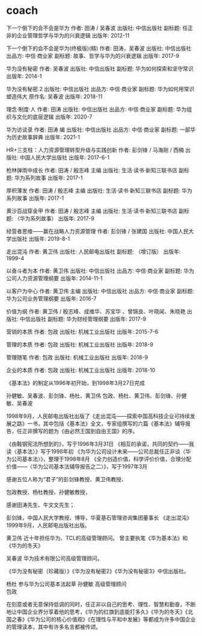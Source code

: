 # coach

下一个倒下的会不会是华为
作者: 田涛 / 吴春波
出版社: 中信出版社
副标题: 任正非的企业管理哲学与华为的兴衰逻辑
出版年: 2012-11

下一个倒下的会不会是华为(终极版)(精)
作者: 田涛，吴春波
出版社: 中信出版社
出品方: 中信·商业家
副标题: 故事、哲学与华为的兴衰逻辑
出版年: 2017-9


华为没有秘密
作者: 吴春波
出版社: 中信出版社
副标题: 华为如何探索和坚守常识
出版年: 2014-1


华为没有秘密.2
出版社: 中信出版社
出品方: 中信·商业家
副标题: 华为如何用常识塑造伟大
原作名: 吴春波
出版年: 2018-11



理念·制度·人
作者: 田涛
出版社: 中信出版社
出品方: 中信·商业家
副标题: 华为组织与文化的底层逻辑
出版年: 2020-7



华为访谈录
作者: 田涛 编
出版社: 中信出版社
出品方: 中信·商业家
副标题: 一部华为历史故事辞典
出版年: 2021-1




HR+三支柱：人力资源管理转型升级与实践创新
作者: 彭剑锋 / 马海刚 / 西楠
出版社: 中国人民大学出版社
出版年: 2017-6-1




枪林弹雨中成长
作者: 田涛 / 殷志峰 主编
出版社: 生活·读书·新知三联书店
副标题: 华为系列故事
出版年: 2017-1


厚积薄发
作者: 田涛 / 殷志峰 主编
出版社: 生活·读书·新知三联书店
副标题: 华为系列故事
出版年: 2017-1


黄沙百战穿金甲
作者: 田涛 / 殷志峰 主编
出版社: 生活·读书·新知三联书店
副标题: （华为系列故事）
出版年: 2017-9



经营者思维——赢在战略人力资源管理
作者: 彭剑锋 / 张建国
出版社: 中国人民大学出版社
出版年: 2019-8-1



走出混沌
作者: 黄卫伟
出版社: 人民邮电出版社
副标题: （增订版）
出版年: 1999-4


以奋斗者为本
作者: 黄卫伟
出版社: 中信出版社
出品方: 中信·商业家
副标题: 华为公司人力资源管理纲要
出版年: 2014-11-1


以客户为中心
作者: 黄卫伟 主编
出版社: 中信出版社
出品方: 中信·商业家
副标题: 华为公司业务管理纲要
出版年: 2016-7


价值为纲
作者: 黄卫伟 / 殷志峰、成维华、苏宝华 、曾锦良、叶晓闻、朱晓艳
出版社: 中信出版社
副标题: 华为财经管理纲要
出版年: 2017-9


营销的本质
作者: 包政
出版社: 机械工业出版社
出版年: 2015-7-6




管理的本质
作者: 包政
出版社: 机械工业出版社
出版年: 2018-9

管理随笔
作者: 包政
出版社: 机械工业出版社
出版年: 2018-9


企业的本质
作者: 包政
出版社: 机械工业出版社
出版年: 2018-10



《基本法》的制定从1996年初开始，到1998年3月27日完成

孙健敏、吴春波、彭剑锋、杨杜、黄卫伟
包政、杨杜、黄卫伟、彭剑锋、孙健敏、吴春波



1998年9月，人民邮电出版社出版了《走出混沌——探索中国高科技企业可持续发展之路》一书，其中包括《基本法》全文，专家组撰写的六篇《基本法》辅导报告，任正非撰写的题为《由必然王国到自由王国》的序。


《由鞍钢宪法所想到的》，写于1996年3月31日
《相互的承诺，共同的契约——我读〈基本法〉》写于1998年初
《为华为公司设计未来——公司总裁任正非谈〈华为公司基本法〉》，整理于1998年8月
《全力创造价值，科学评价价值，合理分配价值——〈华为公司基本法辅导报告之二〉》，写于1997年3月


感谢五位人称为“君子”的彭剑锋教授、黄卫伟教授、

包政教授、杨杜教授、孙健敏教授，

感谢田涛先生、牛文文先生；



彭剑锋，中国人民大学教授、博导，华夏基石管理咨询集团董事长
《走出混沌》1999年9月，人民邮电出版社出版。

黄卫伟 近十年担任华为、TCL的高级管理顾问。 曾主要执笔《华为基本法》和《华为的冬天》

吴春波  华为技术有限公司高级管理顾问。

《华为没有秘密（珍藏版）》《华为没有秘密2》《华为没有秘密3》中信出版社。



杨杜   参与华为公司基本法起草
孙健敏    高级管理顾问  
包政


















在刻意或者无意保持低调的同时，任正非以自己的思考、理性、智慧和勤奋，不断地让中国企业界分享着他的思考，《华为的红旗到底能打多久》《华为的冬天》《北国之春》《华为公司的核心价值观》《在理性与平和中发展》等都成为许多中国企业的管理读本，其中有许多名言都被传颂。
